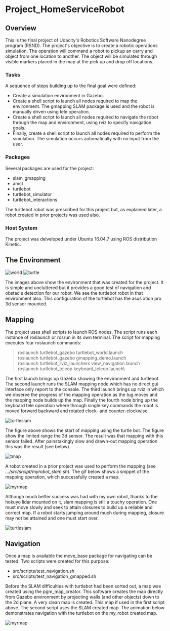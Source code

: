 # Project_HomeServiceRobot

## Overview

This is the final project of Udacity's Robotics Software Nanodegree program (RSND). The project's objective is to create a robotic operations simulation. The operation will command a robot to pickup an carry and object from one location to another. The object will be simulated through visible markers placed in the map at the pick up and drop off locations.

### Tasks

A sequence of steps building up to the final goal were defined:

- Create a simulation environment in Gazebo.
- Create a shell script to launch all nodes required to map the environment. The gmapping SLAM package is used and the robot is manually driven using tele operation.
- Create a shell script to launch all nodes required to navigate the robot through the map and environment, using rviz to specify navigation goals.
- Finally, create a shell script to launch all nodes required to perform the simulation. The simulation occurs automatically with no input from the user.

### Packages

Several packages are used for the project:

- slam_gmapping
- amcl
- turtlebot
- turtlebot_simulator
- turtlebot_interactions

The turtlebot robot was prescribed for this project but, as explained later, a robot created in prior projects was used also.

### Host System

The project was delveloped under Ubuntu 16.04.7 using ROS distribution Kinetic.

## The Environment

![world](</images/environment.png>) ![turtle](</images/turtlebot.png>)

The images above show the environment that was created for the project. It is simple and uncluttered but it provides a good test of navigation and obstacle detection for our robot. We see the turtlebot robot in that environment also. This configuration of the turtlebot has the asus xtion pro 3d sensor mounted.

## Mapping

The project uses shell scripts to launch ROS nodes. The script runs each instance of roslaunch or rosrun in its own terminal. The script for mapping executes four roslaunch commands:

  >roslaunch turtlebot_gazebo turtlebot_world.launch\
  >roslaunch turtlebot_gazebo gmapping_demo.launch\
  >roslaunch turtlebot_rviz_launchers view_navigation.launch\
  >roslaunch turtlebot_teleop keyboard_teleop.launch\

The first launch brings up Gazebo showing the environment and turtlebot. The second launch runs the SLAM mapping node which has no direct gui interface only report to the console. The third launch brings up rviz in which we observe the progress of the mapping operation as the tug moves and the mapping node builds up the map. Finally the fourth node bring up the keyboard tele operation where through single key commands the robot is moved forward backward and rotated clock- and counter-clockwise.

![turtleslam](</images/turtleslam.png>)
 
The figure above shows the start of mapping using the turtle bot. The figure show the limited range the 3d sensor. The result was that mapping with this sensor failed. After painstakingly slow and drawn-out mapping operation this was the result (see below).

![tmap](</images/turtlemap.png>)

A robot created in a prior project was used to perform the mapping (see *.../src/srcipt/myrobot_slam.sh*). The gif below shows a snippet of the mapping operation, which successfully created a map.

![myrmap](</images/myrobotmapping.gif>)

Although much better success was had with my own robot, thanks to the hokuyo lidar mounted on it, slam mapping is still a touchy operation. One must move slowly and seek to attain closures to build up a reliable and correct map. If a robot starts jumping around much during mapping, closure may not be attained and one must start over.

![turtleslam](</images/myrobotslammap.png>)

## Navigation

Once a map is available the move_base package for navigating can be tested. Two scripts were created for this purpose:

- src/scripts/test_navigation.sh
- src/scripts/test_navigation_gmapped.sh

Before the SLAM difficulties with turtlebot had been sorted out, a map was created using the pgm_map_creator. This software creates the map directly from Gazebo environment by projecting walls (and other objects) down to the 2d plane. A very clean map is created. This map if used in the first script above. The second script uses the SLAM created map. The animation below demonstrates navigation with the turtlebot on the my_robot created map.

![myrmap](</images/turtlenavigating.gif>)



